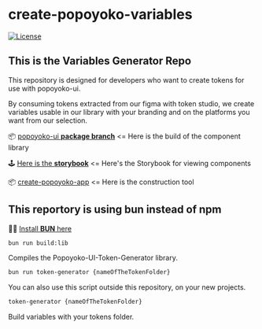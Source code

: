 # create-popoyoko-variables

[![License](https://img.shields.io/badge/License-MIT-blue.svg)](https://opensource.org/licenses/MIT)

## This is the **Variables Generator Repo**

This repository is designed for developers who want to create tokens for use with popoyoko-ui.

By consuming tokens extracted from our figma with token studio, we create variables usable in our library with your branding and on the platforms you want from our selection.

📦 [popoyoko-ui **package branch**](https://github.com/Popoyoko/popoyoko-ui/tree/package) <= Here is the build of the component library

🕹️ [Here is the **storybook**](https://popoyoko.github.io/popoyoko-ui/) <= Here's the Storybook for viewing components

📦 [create-popoyoko-app](https://github.com/Popoyoko/create-popoyoko-app) <= Here is the construction tool


## This reportory is using bun instead of npm

🏴‍☠️ [Install **BUN** here](https://bun.sh/)

```bash
bun run build:lib
```

Compiles the Popoyoko-UI-Token-Generator library.

```bash
bun run token-generator {nameOfTheTokenFolder}
```

You can also use this script outside this repository, on your new projects. 

```bash
token-generator {nameOfTheTokenFolder}
```

Build variables with your tokens folder.

